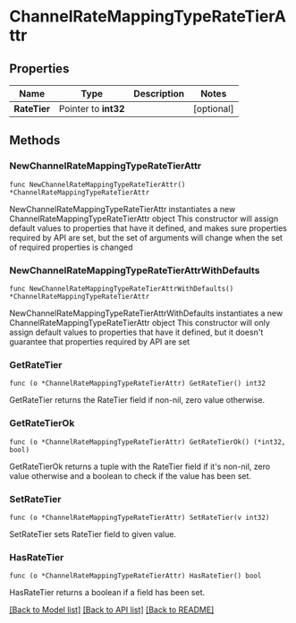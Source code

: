 # ChannelRateMappingTypeRateTierAttr

## Properties

Name | Type | Description | Notes
------------ | ------------- | ------------- | -------------
**RateTier** | Pointer to **int32** |  | [optional] 

## Methods

### NewChannelRateMappingTypeRateTierAttr

`func NewChannelRateMappingTypeRateTierAttr() *ChannelRateMappingTypeRateTierAttr`

NewChannelRateMappingTypeRateTierAttr instantiates a new ChannelRateMappingTypeRateTierAttr object
This constructor will assign default values to properties that have it defined,
and makes sure properties required by API are set, but the set of arguments
will change when the set of required properties is changed

### NewChannelRateMappingTypeRateTierAttrWithDefaults

`func NewChannelRateMappingTypeRateTierAttrWithDefaults() *ChannelRateMappingTypeRateTierAttr`

NewChannelRateMappingTypeRateTierAttrWithDefaults instantiates a new ChannelRateMappingTypeRateTierAttr object
This constructor will only assign default values to properties that have it defined,
but it doesn't guarantee that properties required by API are set

### GetRateTier

`func (o *ChannelRateMappingTypeRateTierAttr) GetRateTier() int32`

GetRateTier returns the RateTier field if non-nil, zero value otherwise.

### GetRateTierOk

`func (o *ChannelRateMappingTypeRateTierAttr) GetRateTierOk() (*int32, bool)`

GetRateTierOk returns a tuple with the RateTier field if it's non-nil, zero value otherwise
and a boolean to check if the value has been set.

### SetRateTier

`func (o *ChannelRateMappingTypeRateTierAttr) SetRateTier(v int32)`

SetRateTier sets RateTier field to given value.

### HasRateTier

`func (o *ChannelRateMappingTypeRateTierAttr) HasRateTier() bool`

HasRateTier returns a boolean if a field has been set.


[[Back to Model list]](../README.md#documentation-for-models) [[Back to API list]](../README.md#documentation-for-api-endpoints) [[Back to README]](../README.md)


